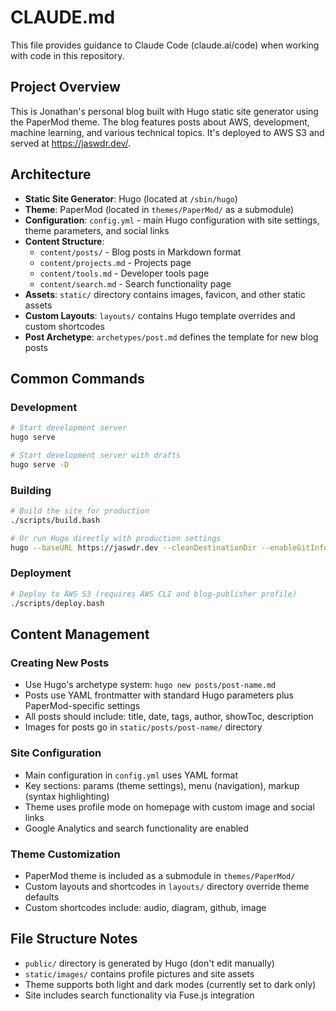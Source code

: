 # CLAUDE.md

This file provides guidance to Claude Code (claude.ai/code) when working with code in this repository.

## Project Overview

This is Jonathan's personal blog built with Hugo static site generator using the PaperMod theme. The blog features posts about AWS, development, machine learning, and various technical topics. It's deployed to AWS S3 and served at https://jaswdr.dev/.

## Architecture

- **Static Site Generator**: Hugo (located at `/sbin/hugo`)
- **Theme**: PaperMod (located in `themes/PaperMod/` as a submodule)
- **Configuration**: `config.yml` - main Hugo configuration with site settings, theme parameters, and social links
- **Content Structure**:
  - `content/posts/` - Blog posts in Markdown format
  - `content/projects.md` - Projects page
  - `content/tools.md` - Developer tools page
  - `content/search.md` - Search functionality page
- **Assets**: `static/` directory contains images, favicon, and other static assets
- **Custom Layouts**: `layouts/` contains Hugo template overrides and custom shortcodes
- **Post Archetype**: `archetypes/post.md` defines the template for new blog posts

## Common Commands

### Development
```bash
# Start development server
hugo serve

# Start development server with drafts
hugo serve -D
```

### Building
```bash
# Build the site for production
./scripts/build.bash

# Or run Hugo directly with production settings
hugo --baseURL https://jaswdr.dev --cleanDestinationDir --enableGitInfo --minify --noChmod --noTimes
```

### Deployment
```bash
# Deploy to AWS S3 (requires AWS CLI and blog-publisher profile)
./scripts/deploy.bash
```

## Content Management

### Creating New Posts
- Use Hugo's archetype system: `hugo new posts/post-name.md`
- Posts use YAML frontmatter with standard Hugo parameters plus PaperMod-specific settings
- All posts should include: title, date, tags, author, showToc, description
- Images for posts go in `static/posts/post-name/` directory

### Site Configuration
- Main configuration in `config.yml` uses YAML format
- Key sections: params (theme settings), menu (navigation), markup (syntax highlighting)
- Theme uses profile mode on homepage with custom image and social links
- Google Analytics and search functionality are enabled

### Theme Customization
- PaperMod theme is included as a submodule in `themes/PaperMod/`
- Custom layouts and shortcodes in `layouts/` directory override theme defaults
- Custom shortcodes include: audio, diagram, github, image

## File Structure Notes
- `public/` directory is generated by Hugo (don't edit manually)
- `static/images/` contains profile pictures and site assets
- Theme supports both light and dark modes (currently set to dark only)
- Site includes search functionality via Fuse.js integration